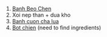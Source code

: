 1. [Banh Beo Chen](https://github.com/kimyen/Recipes/blob/master/Vietnamese/StreetFood/BanhBeo.md) 
2. Xoi nep than + dua kho
3. [Banh cuon cha lua](https://github.com/kimyen/Recipes/blob/master/Vietnamese/StreetFood/BanhCuon.md)
3. [Bot chien](https://github.com/kimyen/Recipes/blob/master/Vietnamese/StreetFood/BotChien.md) (need to find ingredients)
